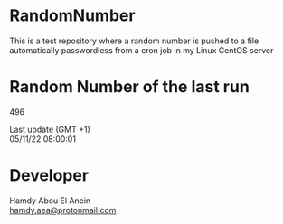# RandomNumber    
This is a test repository where a random number is pushed to a file automatically passwordless from a cron job in my Linux CentOS server    
# Random Number of the last run   
496
      
Last update (GMT +1)    
05/11/22 08:00:01
# Developer    
Hamdy Abou El Anein   
hamdy.aea@protonmail.com

